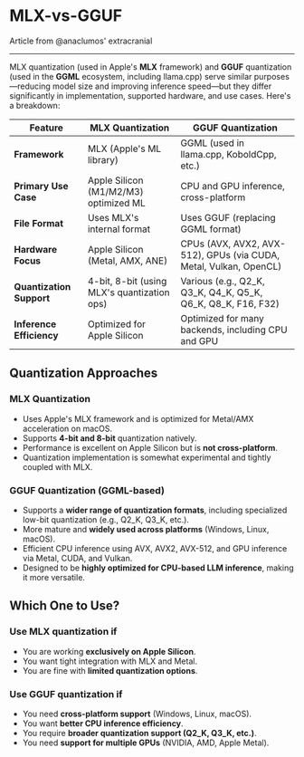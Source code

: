 # MLX-vs-GGUF
Article from @anaclumos' extracranial

---

MLX quantization (used in Apple's **MLX** framework) and **GGUF** quantization (used in the **GGML** ecosystem, including llama.cpp) serve similar purposes—reducing model size and improving inference speed—but they differ significantly in implementation, supported hardware, and use cases. Here's a breakdown:

| Feature                  | MLX Quantization                            | GGUF Quantization                                                 |
| ------------------------ | ------------------------------------------- | ----------------------------------------------------------------- |
| **Framework**            | MLX (Apple's ML library)                    | GGML (used in llama.cpp, KoboldCpp, etc.)                         |
| **Primary Use Case**     | Apple Silicon (M1/M2/M3) optimized ML       | CPU and GPU inference, cross-platform                             |
| **File Format**          | Uses MLX's internal format                  | Uses GGUF (replacing GGML format)                                 |
| **Hardware Focus**       | Apple Silicon (Metal, AMX, ANE)             | CPUs (AVX, AVX2, AVX-512), GPUs (via CUDA, Metal, Vulkan, OpenCL) |
| **Quantization Support** | 4-bit, 8-bit (using MLX's quantization ops) | Various (e.g., Q2_K, Q3_K, Q4_K, Q5_K, Q6_K, Q8_K, F16, F32)      |
| **Inference Efficiency** | Optimized for Apple Silicon                 | Optimized for many backends, including CPU and GPU                |

## Quantization Approaches

### MLX Quantization

- Uses Apple's MLX framework and is optimized for Metal/AMX acceleration on macOS.
- Supports **4-bit and 8-bit** quantization natively.
- Performance is excellent on Apple Silicon but is **not cross-platform**.
- Quantization implementation is somewhat experimental and tightly coupled with MLX.

### GGUF Quantization (GGML-based)

- Supports a **wider range of quantization formats**, including specialized low-bit quantization (e.g., Q2_K, Q3_K, etc.).
- More mature and **widely used across platforms** (Windows, Linux, macOS).
- Efficient CPU inference using AVX, AVX2, AVX-512, and GPU inference via Metal, CUDA, and Vulkan.
- Designed to be **highly optimized for CPU-based LLM inference**, making it more versatile.

## Which One to Use?

### Use MLX quantization if

- You are working **exclusively on Apple Silicon**.
- You want tight integration with MLX and Metal.
- You are fine with **limited quantization options**.

### Use GGUF quantization if

- You need **cross-platform support** (Windows, Linux, macOS).
- You want **better CPU inference efficiency**.
- You require **broader quantization support (Q2_K, Q3_K, etc.)**.
- You need **support for multiple GPUs** (NVIDIA, AMD, Apple Metal).
